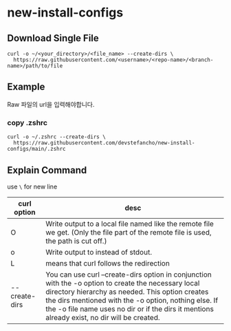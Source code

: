 # new-install-configs

## Download Single File
```
curl -o ~/<your_directory>/<file_name> --create-dirs \
  https://raw.githubusercontent.com/<username>/<repo-name>/<branch-name>/path/to/file
```

## Example
Raw 파일의 url을 입력해야합니다.

### copy .zshrc
```
curl -o ~/.zshrc --create-dirs \
  https://raw.githubusercontent.com/devstefancho/new-install-configs/main/.zshrc
```

## Explain Command

use `\` for new line

| curl option | desc |
| -- | -- |
| O | Write output to a local file named like the remote file we get. (Only the file part of the remote file is used, the path is cut off.) |
| o | Write  output  to  <file>  instead  of  stdout. |
| L | means that curl follows the redirection |
| --create-dirs | You can use curl –create-dirs option in conjunction with the -o option to create the necessary local directory hierarchy as needed. This option creates the dirs mentioned with the -o option, nothing else. If the -o file name uses no dir or if the dirs it mentions already exist, no dir will be created. |
